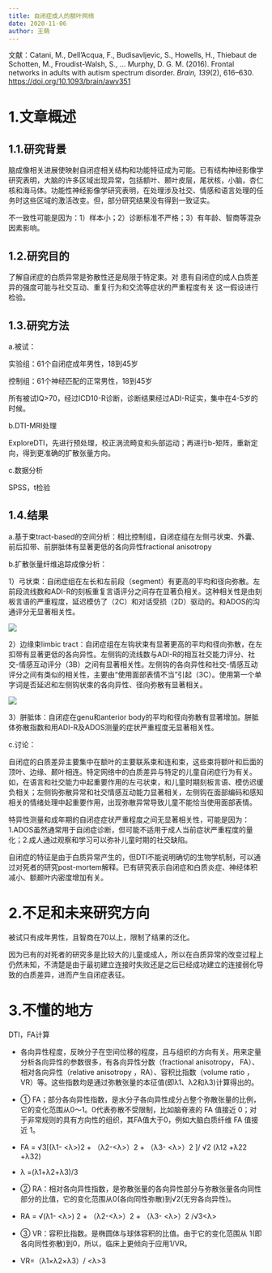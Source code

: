 ```yaml
---
title: 自闭症成人的额叶网络
date: 2020-11-06
author: 王萌
---
```


文献：Catani, M., Dell’Acqua, F., Budisavljevic, S., Howells, H., Thiebaut de Schotten, M., Froudist-Walsh, S., … Murphy, D. G. M. (2016). Frontal networks in adults with autism spectrum disorder. *Brain, 139*(2), 616–630. https://doi.org/10.1093/brain/awv351 

# 1.文章概述

## 1.1.研究背景

脑成像相关进展使映射自闭症相关结构和功能特征成为可能。已有结构神经影像学研究表明，大脑的许多区域出现异常，包括额叶、颞叶皮层，尾状核，小脑，杏仁核和海马体。功能性神经影像学研究表明，在处理涉及社交、情感和语言处理的任务时这些区域的激活改变。但，部分研究结果没有得到一致证实。

不一致性可能是因为：1）样本小；2）诊断标准不严格；3）有年龄、智商等混杂因素影响。

## 1.2.研究目的

了解自闭症的白质异常是弥散性还是局限于特定束。对 患有自闭症的成人白质差异的强度可能与社交互动、重复行为和交流等症状的严重程度有关 这一假设进行检验。

## 1.3.研究方法

a.被试：

实验组：61个自闭症成年男性，18到45岁

控制组：61个神经匹配的正常男性，18到45岁

所有被试IQ>70，经过ICD10-R诊断，诊断结果经过ADI-R证实，集中在4-5岁的时候。

b.DTI-MRI处理

ExploreDTI，先进行预处理，校正涡流畸变和头部运动；再进行b-矩阵，重新定向，得到更准确的扩散张量方向。

c.数据分析

SPSS，t检验


## 1.4.结果

a.基于束tract-based的空间分析：相比控制组，自闭症组在左侧弓状束、外囊、前后扣带、前胼胝体有显著更低的各向异性fractional anisotropy

b.扩散张量纤维追踪成像分析：

1）弓状束：自闭症组在左长和左前段（segment）有更高的平均和径向弥散。左前段流线数和ADI-R的刻板重复言语评分之间存在显著负相关。这种相关性是由刻板言语的严重程度，延迟模仿了（2C）和对话受损（2D）驱动的。和ADOS的沟通评分无显著相关性。

![](https://likanzhan.github.io/ReadThinkWrite/Supporting_Information/2020-11-07-WM1-fig1.png)

2）边缘束limbic tract：自闭症组在左钩状束有显著更高的平均和径向弥散，在左扣带有显著更低的各向异性。左侧钩的流线数与ADI-R的相互社交能力评分、社交-情感互动评分（3B）之间有显著相关性。左侧钩的各向异性和社交-情感互动评分之间有类似的相关性，主要由“使用面部表情不当”引起（3C）。使用第一个单字词是否延迟和左侧钩状束的各向异性、径向弥散有显著相关。

![](https://likanzhan.github.io/ReadThinkWrite/Supporting_Information/2020-11-07-WM1-fig2.png)

3）胼胝体：自闭症在genu和anterior body的平均和径向弥散有显著增加。胼胝体弥散指数和用ADI-R及ADOS测量的症状严重程度无显著相关性。

c.讨论：

自闭症的白质差异主要集中在额叶的主要联系束和连和束，这些束将额叶和后面的顶叶、边缘、颞叶相连。特定网络中的白质差异与特定的儿童自闭症行为有关。如，在语言和社交能力中起重要作用的左弓状束，和儿童时期刻板言语、模仿迟缓负相关；左侧钩弥散异常和社交情感互动能力显著相关，左侧钩在面部编码和感知相关的情绪处理中起重要作用，出现弥散异常导致儿童不能恰当使用面部表情。

特异性测量和成年期的自闭症症状严重程度之间无显著相关性，可能是因为：1.ADOS虽然通常用于自闭症诊断，但可能不适用于成人当前症状严重程度的量化；2.成人通过观察和学习可以弥补儿童时期的社交缺陷。

自闭症的特征是由于白质异常产生的，但DTI不能说明确切的生物学机制，可以通过对死者的研究post-mortem解释。已有研究表示自闭症和白质炎症、神经体积减小、额颞叶内密度增加有关。
 

# 2.不足和未来研究方向

被试只有成年男性，且智商在70以上，限制了结果的泛化。

因为已有的对死者的研究多是比较大的儿童或成人，所以在白质异常的改变过程上仍然未知，不清楚是由于最初建立连接时失败还是之后已经成功建立的连接弱化导致的白质差异，进而产生自闭症表征。

# 3.不懂的地方

DTI，FA计算

+ 各向异性程度，反映分子在空间位移的程度，且与组织的方向有关。用来定量分析各向异性的参数很多，有各向异性分数（fractional anisotropy， FA）、相对各向异性（relative anisotropy ，RA）、容积比指数（volume ratio ，VR）等。这些指数均是通过弥散张量的本征值(即λ1、λ2和λ3)计算得出的。
 - ① FA；部分各向异性指数，是水分子各向异性成分占整个弥散张量的比例，它的变化范围从0～1。0代表弥散不受限制，比如脑脊液的 FA 值接近 0；对于非常规则的具有方向性的组织，其FA值大于0，例如大脑白质纤维 FA 值接近 1。
 - FA = √3[(λ1- <λ>)2 + （λ2-<λ>）2 + （λ3- <λ>）2 ]/ √2 (λ12 +λ22 +λ32)
 - λ =(λ1+λ2+λ3)/3
 - ② RA：相对各向异性指数，是弥散张量的各向异性部分与弥散张量各向同性部分的比值，它的变化范围从0(各向同性弥散)到√2(无穷各向异性)。

 - RA = √(λ1- <λ>) 2 + （λ2-<λ>）2 + （λ3- <λ>）2 /√3<λ>
 - ③ VR：容积比指数。是椭圆体与球体容积的比值。由于它的变化范围从 1(即各向同性弥散)到0，所以，临床上更倾向于应用1/VR。
 - VR=（λ1×λ2×λ3）/ <λ>3

